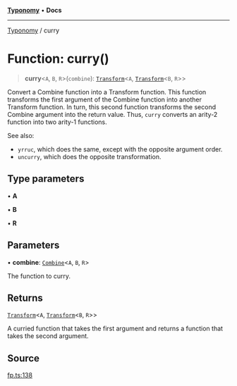 [**Typonomy**](../README.md) • **Docs**

***

[Typonomy](../globals.md) / curry

# Function: curry()

> **curry**\<`A`, `B`, `R`\>(`combine`): [`Transform`](../type-aliases/Transform.md)\<`A`, [`Transform`](../type-aliases/Transform.md)\<`B`, `R`\>\>

Convert a Combine function into a Transform function.
This function transforms the first argument of the Combine function into another Transform function.
In turn, this second function transforms the second Combine argument into the return value.
Thus, `curry` converts an arity-2 function into two arity-1 functions.

See also:
  * `yrruc`, which does the same, except with the opposite argument order.
  * `uncurry`, which does the opposite transformation.

## Type parameters

• **A**

• **B**

• **R**

## Parameters

• **combine**: [`Combine`](../type-aliases/Combine.md)\<`A`, `B`, `R`\>

The function to curry.

## Returns

[`Transform`](../type-aliases/Transform.md)\<`A`, [`Transform`](../type-aliases/Transform.md)\<`B`, `R`\>\>

A curried function that takes the first argument and returns a function that takes the second argument.

## Source

[fp.ts:138](https://github.com/softcraft-development/typonomy/blob/bcea019d216cf7f686cf96fe07d66281dfcae070/src/fp.ts#L138)
